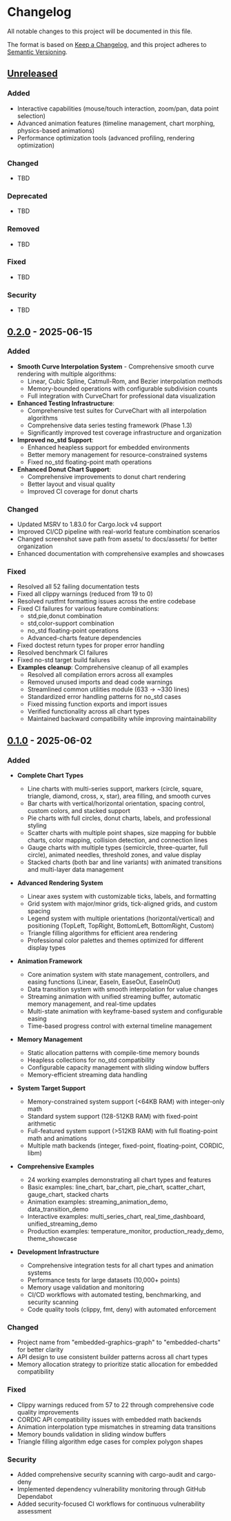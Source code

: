 # Changelog

All notable changes to this project will be documented in this file.

The format is based on [Keep a Changelog](https://keepachangelog.com/en/1.0.0/),
and this project adheres to [Semantic Versioning](https://semver.org/spec/v2.0.0.html).

## [Unreleased]

### Added
- Interactive capabilities (mouse/touch interaction, zoom/pan, data point selection)
- Advanced animation features (timeline management, chart morphing, physics-based animations)
- Performance optimization tools (advanced profiling, rendering optimization)

### Changed
- TBD

### Deprecated
- TBD

### Removed
- TBD

### Fixed
- TBD

### Security
- TBD

## [0.2.0] - 2025-06-15

### Added
- **Smooth Curve Interpolation System** - Comprehensive smooth curve rendering with multiple algorithms:
  - Linear, Cubic Spline, Catmull-Rom, and Bezier interpolation methods
  - Memory-bounded operations with configurable subdivision counts
  - Full integration with CurveChart for professional data visualization
- **Enhanced Testing Infrastructure**:
  - Comprehensive test suites for CurveChart with all interpolation algorithms
  - Comprehensive data series testing framework (Phase 1.3)
  - Significantly improved test coverage infrastructure and organization
- **Improved no_std Support**:
  - Enhanced heapless support for embedded environments
  - Better memory management for resource-constrained systems
  - Fixed no_std floating-point math operations
- **Enhanced Donut Chart Support**:
  - Comprehensive improvements to donut chart rendering
  - Better layout and visual quality
  - Improved CI coverage for donut charts

### Changed
- Updated MSRV to 1.83.0 for Cargo.lock v4 support
- Improved CI/CD pipeline with real-world feature combination scenarios
- Changed screenshot save path from assets/ to docs/assets/ for better organization
- Enhanced documentation with comprehensive examples and showcases

### Fixed
- Resolved all 52 failing documentation tests
- Fixed all clippy warnings (reduced from 19 to 0)
- Resolved rustfmt formatting issues across the entire codebase
- Fixed CI failures for various feature combinations:
  - std,pie,donut combination
  - std,color-support combination
  - no_std floating-point operations
  - Advanced-charts feature dependencies
- Fixed doctest return types for proper error handling
- Resolved benchmark CI failures
- Fixed no-std target build failures
- **Examples cleanup**: Comprehensive cleanup of all examples
  - Resolved all compilation errors across all examples
  - Removed unused imports and dead code warnings
  - Streamlined common utilities module (633 → ~330 lines)
  - Standardized error handling patterns for no_std cases
  - Fixed missing function exports and import issues
  - Verified functionality across all chart types
  - Maintained backward compatibility while improving maintainability

## [0.1.0] - 2025-06-02

### Added
- **Complete Chart Types**
  - Line charts with multi-series support, markers (circle, square, triangle, diamond, cross, x, star), area filling, and smooth curves
  - Bar charts with vertical/horizontal orientation, spacing control, custom colors, and stacked support
  - Pie charts with full circles, donut charts, labels, and professional styling
  - Scatter charts with multiple point shapes, size mapping for bubble charts, color mapping, collision detection, and connection lines
  - Gauge charts with multiple types (semicircle, three-quarter, full circle), animated needles, threshold zones, and value display
  - Stacked charts (both bar and line variants) with animated transitions and multi-layer data management

- **Advanced Rendering System**
  - Linear axes system with customizable ticks, labels, and formatting
  - Grid system with major/minor grids, tick-aligned grids, and custom spacing
  - Legend system with multiple orientations (horizontal/vertical) and positioning (TopLeft, TopRight, BottomLeft, BottomRight, Custom)
  - Triangle filling algorithms for efficient area rendering
  - Professional color palettes and themes optimized for different display types

- **Animation Framework**
  - Core animation system with state management, controllers, and easing functions (Linear, EaseIn, EaseOut, EaseInOut)
  - Data transition system with smooth interpolation for value changes
  - Streaming animation with unified streaming buffer, automatic memory management, and real-time updates
  - Multi-state animation with keyframe-based system and configurable easing
  - Time-based progress control with external timeline management

- **Memory Management**
  - Static allocation patterns with compile-time memory bounds
  - Heapless collections for no_std compatibility
  - Configurable capacity management with sliding window buffers
  - Memory-efficient streaming data handling

- **System Target Support**
  - Memory-constrained system support (<64KB RAM) with integer-only math
  - Standard system support (128-512KB RAM) with fixed-point arithmetic
  - Full-featured system support (>512KB RAM) with full floating-point math and animations
  - Multiple math backends (integer, fixed-point, floating-point, CORDIC, libm)

- **Comprehensive Examples**
  - 24 working examples demonstrating all chart types and features
  - Basic examples: line_chart, bar_chart, pie_chart, scatter_chart, gauge_chart, stacked charts
  - Animation examples: streaming_animation_demo, data_transition_demo
  - Interactive examples: multi_series_chart, real_time_dashboard, unified_streaming_demo
  - Production examples: temperature_monitor, production_ready_demo, theme_showcase

- **Development Infrastructure**
  - Comprehensive integration tests for all chart types and animation systems
  - Performance tests for large datasets (10,000+ points)
  - Memory usage validation and monitoring
  - CI/CD workflows with automated testing, benchmarking, and security scanning
  - Code quality tools (clippy, fmt, deny) with automated enforcement

### Changed
- Project name from "embedded-graphics-graph" to "embedded-charts" for better clarity
- API design to use consistent builder patterns across all chart types
- Memory allocation strategy to prioritize static allocation for embedded compatibility

### Fixed
- Clippy warnings reduced from 57 to 22 through comprehensive code quality improvements
- CORDIC API compatibility issues with embedded math backends
- Animation interpolation type mismatches in streaming data transitions
- Memory bounds validation in sliding window buffers
- Triangle filling algorithm edge cases for complex polygon shapes

### Security
- Added comprehensive security scanning with cargo-audit and cargo-deny
- Implemented dependency vulnerability monitoring through GitHub Dependabot
- Added security-focused CI workflows for continuous vulnerability assessment

[Unreleased]: https://github.com/signal-slot/embedded-charts/compare/v0.2.0...HEAD
[0.2.0]: https://github.com/signal-slot/embedded-charts/compare/v0.1.0...v0.2.0
[0.1.0]: https://github.com/signal-slot/embedded-charts/releases/tag/v0.1.0